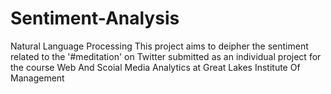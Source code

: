 # Sentiment-Analysis
Natural Language Processing
This project aims to deipher the sentiment related to the '#meditation' on Twitter submitted as an individual project for the course Web And Scoial Media Analytics at Great Lakes Institute Of Management

